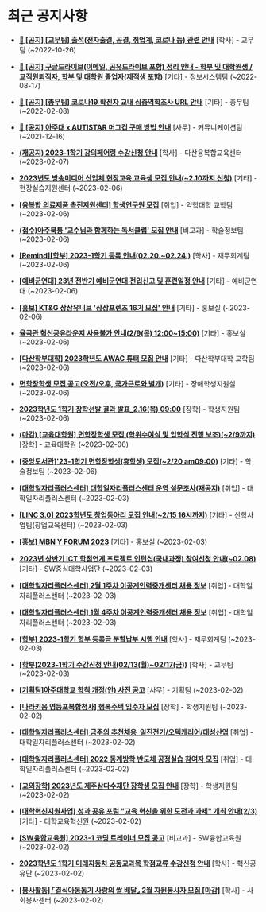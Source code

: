# 최근 공지사항

* **[📌 [공지] [교무팀] 출석(전자출결, 공결, 취업계, 코로나 등) 관련 안내](http://ajou.ac.kr/kr/ajou/notice.do?mode=view&amp;articleNo=205552&amp;article.offset=0&amp;articleLimit=30)**
 [학사] - 교무팀 (~2022-10-26)

* **[📌 [공지] 구글드라이브(이메일, 공유드라이브 포함) 정리 안내 - 학부 및 대학원생 / 교직원퇴직자, 학부 및 대학원 졸업자(제적생 포함)](http://ajou.ac.kr/kr/ajou/notice.do?mode=view&amp;articleNo=202858&amp;article.offset=0&amp;articleLimit=30)**
 [기타] - 정보시스템팀 (~2022-08-17)

* **[📌 [공지] [총무팀] 코로나19 확진자 교내 심층역학조사 URL 안내](http://ajou.ac.kr/kr/ajou/notice.do?mode=view&amp;articleNo=180493&amp;article.offset=0&amp;articleLimit=30)**
 [기타] - 총무팀 (~2022-02-08)

* **[📌 [공지] 아주대 x AUTISTAR 머그컵 구매 방법 안내](http://ajou.ac.kr/kr/ajou/notice.do?mode=view&amp;articleNo=147976&amp;article.offset=0&amp;articleLimit=30)**
 [사무] - 커뮤니케이션팀 (~2021-12-16)

* **[(재공지) 2023-1학기 강의페어링 수강신청 안내](http://ajou.ac.kr/kr/ajou/notice.do?mode=view&amp;articleNo=210383&amp;article.offset=0&amp;articleLimit=30)**
 [학사] - 다산융복합교육센터 (~2023-02-07)

* **[2023년도 방송미디어 산업체 현장교육 교육생 모집 안내(~2.10까지 신청)](http://ajou.ac.kr/kr/ajou/notice.do?mode=view&amp;articleNo=210371&amp;article.offset=0&amp;articleLimit=30)**
 [기타] - 현장실습지원센터 (~2023-02-06)

* **[[융복합 의료제품 촉진지원센터] 학생연구원 모집](http://ajou.ac.kr/kr/ajou/notice.do?mode=view&amp;articleNo=210370&amp;article.offset=0&amp;articleLimit=30)**
 [취업] - 약학대학 교학팀 (~2023-02-06)

* **[(접수)아주북통 &#x27;교수님과 함께하는 독서클럽&#x27; 모집 안내](http://ajou.ac.kr/kr/ajou/notice.do?mode=view&amp;articleNo=210369&amp;article.offset=0&amp;articleLimit=30)**
 [비교과] - 학술정보팀 (~2023-02-06)

* **[[Remind][학부] 2023-1학기 등록 안내(02.20.~02.24.)](http://ajou.ac.kr/kr/ajou/notice.do?mode=view&amp;articleNo=210364&amp;article.offset=0&amp;articleLimit=30)**
 [학사] - 재무회계팀 (~2023-02-06)

* **[[예비군연대] 23년 전반기 예비군연대 전입신고 및 훈련일정 안내](http://ajou.ac.kr/kr/ajou/notice.do?mode=view&amp;articleNo=210362&amp;article.offset=0&amp;articleLimit=30)**
 [기타] - 예비군연대 (~2023-02-06)

* **[[홍보] KT&amp;G 상상유니브 &#x27;상상프렌즈 16기 모집&#x27; 안내](http://ajou.ac.kr/kr/ajou/notice.do?mode=view&amp;articleNo=210356&amp;article.offset=0&amp;articleLimit=30)**
 [기타] - 홍보실 (~2023-02-06)

* **[율곡관 혁신공유라운지 사용불가 안내(2/9(목) 12:00~15:00)](http://ajou.ac.kr/kr/ajou/notice.do?mode=view&amp;articleNo=210351&amp;article.offset=0&amp;articleLimit=30)**
 [기타] - 홍보실 (~2023-02-06)

* **[[다산학부대학] 2023학년도 AWAC 튜터 모집 안내](http://ajou.ac.kr/kr/ajou/notice.do?mode=view&amp;articleNo=210349&amp;article.offset=0&amp;articleLimit=30)**
 [기타] - 다산학부대학 교학팀 (~2023-02-06)

* **[면학장학생 모집 공고(오전/오후, 국가근로와 별개)](http://ajou.ac.kr/kr/ajou/notice.do?mode=view&amp;articleNo=210347&amp;article.offset=0&amp;articleLimit=30)**
 [기타] - 장애학생지원실 (~2023-02-06)

* **[2023학년도 1학기 장학선발 결과 발표_2.16(목) 09:00](http://ajou.ac.kr/kr/ajou/notice.do?mode=view&amp;articleNo=210345&amp;article.offset=0&amp;articleLimit=30)**
 [장학] - 학생지원팀 (~2023-02-06)

* **[(마감) [교육대학원] 면학장학생 모집 (학위수여식 및 입학식 진행 보조)(~2/9까지)](http://ajou.ac.kr/kr/ajou/notice.do?mode=view&amp;articleNo=210334&amp;article.offset=0&amp;articleLimit=30)**
 [장학] - 교육대학원 (~2023-02-06)

* **[[중앙도서관]&#x27;23-1학기 면학장학생(휴학생) 모집(~2/20 am09:00)](http://ajou.ac.kr/kr/ajou/notice.do?mode=view&amp;articleNo=210318&amp;article.offset=0&amp;articleLimit=30)**
 [기타] - 학술정보팀 (~2023-02-06)

* **[[대학일자리플러스센터] 대학일자리플러스센터 운영 설문조사(재공지)](http://ajou.ac.kr/kr/ajou/notice.do?mode=view&amp;articleNo=210306&amp;article.offset=0&amp;articleLimit=30)**
 [취업] - 대학일자리플러스센터 (~2023-02-03)

* **[[LINC 3.0] 2023학년도 창업동아리 모집 안내(~2/15 16시까지)](http://ajou.ac.kr/kr/ajou/notice.do?mode=view&amp;articleNo=210305&amp;article.offset=0&amp;articleLimit=30)**
 [기타] - 산학사업팀(창업교육센터) (~2023-02-03)

* **[[홍보] MBN Y FORUM 2023](http://ajou.ac.kr/kr/ajou/notice.do?mode=view&amp;articleNo=210304&amp;article.offset=0&amp;articleLimit=30)**
 [기타] - 홍보실 (~2023-02-03)

* **[2023년 상반기 ICT 학점연계 프로젝트 인턴십(국내과정) 참여신청 안내(~02.08)](http://ajou.ac.kr/kr/ajou/notice.do?mode=view&amp;articleNo=210294&amp;article.offset=0&amp;articleLimit=30)**
 [기타] - SW중심대학사업단 (~2023-02-03)

* **[[대학일자리플러스센터] 2월 1주차 이공계인력중개센터 채용 정보](http://ajou.ac.kr/kr/ajou/notice.do?mode=view&amp;articleNo=210288&amp;article.offset=0&amp;articleLimit=30)**
 [취업] - 대학일자리플러스센터 (~2023-02-03)

* **[[대학일자리플러스센터] 1월 4주차 이공계인력중개센터 채용 정보](http://ajou.ac.kr/kr/ajou/notice.do?mode=view&amp;articleNo=210287&amp;article.offset=0&amp;articleLimit=30)**
 [취업] - 대학일자리플러스센터 (~2023-02-03)

* **[[학부] 2023-1학기 학부 등록금 분할납부 시행 안내](http://ajou.ac.kr/kr/ajou/notice.do?mode=view&amp;articleNo=210284&amp;article.offset=0&amp;articleLimit=30)**
 [학사] - 재무회계팀 (~2023-02-03)

* **[[학부]2023-1학기 수강신청 안내(02/13(월)~02/17(금))](http://ajou.ac.kr/kr/ajou/notice.do?mode=view&amp;articleNo=210276&amp;article.offset=0&amp;articleLimit=30)**
 [학사] - 교무팀 (~2023-02-03)

* **[[기획팀]아주대학교 학칙 개정(안) 사전 공고](http://ajou.ac.kr/kr/ajou/notice.do?mode=view&amp;articleNo=210259&amp;article.offset=0&amp;articleLimit=30)**
 [사무] - 기획팀 (~2023-02-02)

* **[[나라키움 영등포복합청사] 행복주택 입주자 모집](http://ajou.ac.kr/kr/ajou/notice.do?mode=view&amp;articleNo=210256&amp;article.offset=0&amp;articleLimit=30)**
 [장학] - 학생지원팀 (~2023-02-02)

* **[[대학일자리플러스센터] 금주의 추천채용_일진전기/오텍캐리어/대성산업](http://ajou.ac.kr/kr/ajou/notice.do?mode=view&amp;articleNo=210254&amp;article.offset=0&amp;articleLimit=30)**
 [취업] - 대학일자리플러스센터 (~2023-02-02)

* **[[대학일자리플러스센터] 2022 동계방학 반도체 공정실습 참여자 모집](http://ajou.ac.kr/kr/ajou/notice.do?mode=view&amp;articleNo=210253&amp;article.offset=0&amp;articleLimit=30)**
 [취업] - 대학일자리플러스센터 (~2023-02-02)

* **[[교외장학] 2023년도 제주삼다수재단 장학생 모집 안내](http://ajou.ac.kr/kr/ajou/notice.do?mode=view&amp;articleNo=210245&amp;article.offset=0&amp;articleLimit=30)**
 [장학] - 학생지원팀 (~2023-02-02)

* **[[대학혁신지원사업] 성과 공유 포럼 &quot;교육 혁신을 위한 도전과 과제&quot; 개최 안내(2/3)](http://ajou.ac.kr/kr/ajou/notice.do?mode=view&amp;articleNo=210241&amp;article.offset=0&amp;articleLimit=30)**
 [기타] - 대학교육혁신원 (~2023-02-02)

* **[[SW융합교육원] 2023-1 코딩 트레이너 모집 공고](http://ajou.ac.kr/kr/ajou/notice.do?mode=view&amp;articleNo=210238&amp;article.offset=0&amp;articleLimit=30)**
 [비교과] - SW융합교육원 (~2023-02-02)

* **[2023학년도 1학기 미래자동차 공동교과목 학점교류 수강신청 안내](http://ajou.ac.kr/kr/ajou/notice.do?mode=view&amp;articleNo=210237&amp;article.offset=0&amp;articleLimit=30)**
 [학사] - 혁신공유단 (~2023-02-02)

* **[[봉사활동] ⌜결식아동돕기 사랑의 쌀 배달⌟ 2월 자원봉사자 모집 [마감]](http://ajou.ac.kr/kr/ajou/notice.do?mode=view&amp;articleNo=210232&amp;article.offset=0&amp;articleLimit=30)**
 [학사] - 사회봉사센터 (~2023-02-02)
